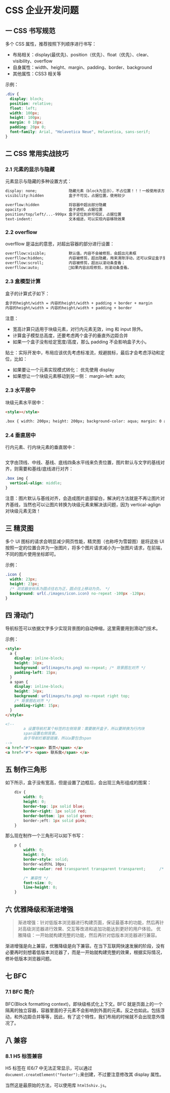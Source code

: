 # CSS 企业开发问题

## 一 CSS 书写规范

多个 CSS 属性，推荐按照下列顺序进行书写：

- 布局相关：display(最优先)、position（优先）、float（优先）、clear、visibility、overflow
- 自身属性：width、height、margin、padding、border、background
- 其他属性：CSS3 相关等

示例：

```css
.div {
  display: block;
  position: relative;
  float: left;
  width: 100px;
  height: 100px;
  margin: 0 10px;
  padding: 20px 0;
  font-family: Arial, "Helavetica Neue", Helavetica, sans-serif;
}
```

## 二 CSS 常用实战技巧

### 2.1 元素的显示与隐藏

元素显示与隐藏的多种设置方式：

```txt
display: none;              隐藏元素（block为显示），不占位置！！！一般使用该方式进行元素显示/隐藏
visibility:hidden           盒子不可见，占据位置，使用较少

overflow:hidden             将容器中超出部分隐藏
opacity:0                   盒子透明，占据位置
position/top/left/...-999px 盒子定位到非可视区，占据位置
text-indent:                文本缩进，可以实现内容移除效果
```

### 2.2 overflow

overfllow 是溢出的意思，对超出容器的部分进行设置：

```txt
overfllow:visible;          默认值，内容不会被修剪，会超出元素框
overfllow:hidden;           内容被修剪，超出隐藏，用来清除浮动，还可以保证盒子里的内容不会超出盒子范围
overfllow:scroll;           内容被修剪，超出以滚动条查看；
overfllow:auto;             如果内容出现修剪，则滚动条查看。
```

### 2.3 盒模型计算

盒子的计算式子如下：

```txt
盒子的height/width = 内容的height/width + padding + border + margin
内容的height/width = 内容的height/width + padding + border
```

注意：

- 宽高计算只适用于块级元素，对行内元素无效，img 和 input 除外。
- 计算盒子模型总高度，还要考虑两个盒子的垂直外边距合并
- 如果一个盒子没有给定宽度/高度，那么 padding 不会影响盒子大小。

贴士：实际开发中，布局应该优先考虑标准流，规避脱标，最后才会考虑浮动和定位，比如：

- 如果要让一个元素实现模式转化： 优先使用 display
- 如果想让一个块级元素移动到另一侧： margin-left: auto;

### 2.3 水平居中

块级元素水平居中：

```html
<style></style>

.box { width: 200px; height: 200px; background-color: aqua; margin: 0 auto; }
```

### 2.4 垂直居中

行内元素、行内块元素的垂直居中：

```css

```

文字由顶线、中线、基线、底线四条水平线来负责位置，图片默认与文字的基线对齐，则需要和基线/底线进行对齐：

```css
.box img {
  vertical-align: middle;
}
```

注意：图片默认与基线对齐，会造成图片底部留白，解决的方法就是不再让图片对齐基线，当然也可以让图片转换为块级元素来解决该问题，因为 vertical-aglign 对块级元素无效！

## 三 精灵图

多个 UI 图标的请求会明显减少网页性能，精灵图（也称呼为雪碧图）是将这些 UI 按照一定的位置合并为一张图片，将多个图片请求减小为一张图片请求，在前端，不同的图片使用坐标即可。

示例：

```css
.icon {
  width: 23px;
  height: 23px;
  /* 浏览器坐标系为圆点往右为正，圆点往上移动为负。 */
  background: url(./images/icon.icon) no-repeat -100px -120px;
}
```

## 四 滑动门

导航标签可以依据文字多少实现背景图的自动伸缩，这里需要用到滑动门技术。

示例：

```html
<style>
  a {
    display: inline-block;
    height: 34px;
    background: url(images/to.png) no-repeat; /* 背景图左对齐 */
    padding-left: 15px;
  }
  a span {
    display: inline-block;
    height: 34px;
    background: url(images/to.png) no-repeat right top;
    /* 背景图右对齐 */
    padding-right: 15px;
  }
</style>

<!--
        a 设置导航栏某个标签的左侧背景：需要敞开盒子，所以要转换为行内块
        span设置右侧背景。
        由于导航栏都是链接，所以a要包含span
-->
<a href="#"><span> 首页</span> </a>
<a href="#"> <span> 联系我</span> </a>
```

## 五 制作三角形

如下所示，盒子没有宽高，但是设置了边框后，会出现三角形组成的图案：

```css
    div {
        width: 0;
        height: 0;
        border-top: 1px solid blue;
        border-right: 1px solid red;
        border-bottom: 1px solid green;
        border-;eft: 1px solid pink;
    }
```

那么现在制作一个三角形可以如下书写：

```css
    p {
        width: 0;
        height: 0;
        border-style: solid;
        border-widthL 10px;
        border-color: red transparent transparent transparent;      /* 需要哪个方向的三角形就设置哪个方向为非透明 */

        /* 兼容性 */
        font-size: 0;
        line-height: 0;
    }
```

## 六 优雅降级和渐进增强

> 渐进增强：针对低版本浏览器进行构建页面，保证最基本的功能，然后再针对高级浏览器进行效果、交互等改进和追加功能达到更好的用户体验。
> 优雅降级：一开始就构建完整的功能，然后再针对低版本浏览器进行兼容。

渐进增强是向上兼容，优雅降级是向下兼容。在当下互联网快速发展的阶段，没有必要再时刻想着低版本浏览器了，而是一开始就构建完整的效果，根据实际情况，修补低版本浏览器问题。

## 七 BFC

### 7.1 BFC 简介

BFC(Block formatting context)，即块级格式化上下文。BFC 就是页面上的一个隔离的独立容器，容器里面的子元素不会影响到外面的元素。反之也如此。包括浮动，和外边距合并等等，因此，有了这个特性，我们布局的时候就不会出现意外情况了。

## 八 兼容

### 8.1 H5 标签兼容

H5 标签在 IE6/7 中无法正常显示，可以通过 `document.createElement("footer");`来创建，不过要注意修改其 display 属性。

当然这是最原始的方法，可以使用库 `html5shiv.js`。
